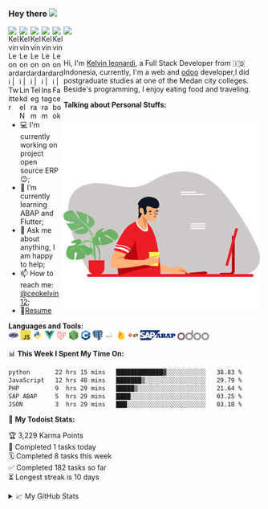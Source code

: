 ### Hey there <img src="https://media.giphy.com/media/hvRJCLFzcasrR4ia7z/giphy.gif" width="25px">
<a href="https://twitter.com/ceokelvin12">
  <img align="left" alt="Kelvin Leonardi | Twitter" width="22px" src="https://cdn.jsdelivr.net/npm/simple-icons@v3/icons/twitter.svg" />
</a>
<a href="https://www.linkedin.com/in/kelvin-leonardi-23a5a4174/">
  <img align="left" alt="Kelvin Leonardi | LinkdeIN" width="22px" src="https://cdn.jsdelivr.net/npm/simple-icons@v3/icons/linkedin.svg" />
</a>
<a href="https://t.me/kelvinzxu">
  <img align="left" alt="Kelvin Leonardi | Telegram" width="22px" src="https://cdn.jsdelivr.net/npm/simple-icons@v3/icons/telegram.svg" />
</a>
<a href="https://www.instagram.com/kelvin_leonardi/">
  <img align="left" alt="Kelvin Leonardi | Instagram" width="22px" src="https://cdn.jsdelivr.net/npm/simple-icons@v3/icons/instagram.svg" />
</a>
<a href="https://www.facebook.com/kelvin.leonardi.3">
  <img align="left" alt="Kelvin Leonardi | Facebook" width="22px" src="https://cdn.jsdelivr.net/npm/simple-icons@v3/icons/facebook.svg" />
</a>


![](https://visitor-badge.glitch.me/badge?page_id=kelvzxu.kelvzxu)

<br />

Hi, I'm [Kelvin leonardi](https://kltech-intl.odoo.com/aboutus), a Full Stack Developer  from 🇮🇩 Indonesia, currently, I'm a web and [odoo](https://odoo.com) developer,I did postgraduate studies at one of the Medan city colleges. Beside's programming, I enjoy eating food and traveling.

  <img align="right" alt="GIF" src="https://github.com/kelvzxu/kelvzxu/blob/master/kelvzxu/kelvzxu.gif?raw=true" width="400" height="380" />
  
**Talking about Personal Stuffs:**

- 💻 I'm currently working on project open source ERP :wink:;
- 🌱 I’m currently learning ABAP and Flutter; 
- 💬 Ask me about anything, I am happy to help;
- 📫 How to reach me: [@ceokelvin12](https://twitter.com/ceokelvin12);
- 📝[Resume](https://drive.google.com/)

**Languages and Tools:**  
<code><img height="20" src="https://raw.githubusercontent.com/github/explore/80688e429a7d4ef2fca1e82350fe8e3517d3494d/topics/php/php.png"></code>
<code><img height="20" src="https://raw.githubusercontent.com/github/explore/80688e429a7d4ef2fca1e82350fe8e3517d3494d/topics/javascript/javascript.png"></code>
<code><img height="20" src="https://raw.githubusercontent.com/github/explore/80688e429a7d4ef2fca1e82350fe8e3517d3494d/topics/python/python.png"></code>
<code><img height="20" src="https://raw.githubusercontent.com/github/explore/80688e429a7d4ef2fca1e82350fe8e3517d3494d/topics/vue/vue.png"></code>
<code><img height="20" src="https://raw.githubusercontent.com/github/explore/80688e429a7d4ef2fca1e82350fe8e3517d3494d/topics/laravel/laravel.png"></code>
<code><img height="20" src="https://raw.githubusercontent.com/github/explore/80688e429a7d4ef2fca1e82350fe8e3517d3494d/topics/nodejs/nodejs.png"></code>
<code><img height="20" src="https://raw.githubusercontent.com/github/explore/80688e429a7d4ef2fca1e82350fe8e3517d3494d/topics/cpp/cpp.png"></code>
<code><img height="20" src="https://raw.githubusercontent.com/github/explore/5c058a388828bb5fde0bcafd4bc867b5bb3f26f3/topics/postgresql/postgresql.png"></code>
<code><img height="20" src="https://raw.githubusercontent.com/github/explore/80688e429a7d4ef2fca1e82350fe8e3517d3494d/topics/mysql/mysql.png"></code>
<code><img height="20" src="https://raw.githubusercontent.com/github/explore/80688e429a7d4ef2fca1e82350fe8e3517d3494d/topics/firebase/firebase.png"></code>
<code><img height="20" src="https://raw.githubusercontent.com/github/explore/80688e429a7d4ef2fca1e82350fe8e3517d3494d/topics/git/git.png"></code>
<img height="20" src="https://github.com/kelvzxu/kelvzxu/blob/master/kelvzxu/sapabap.jpeg">
<img height="20" src="https://github.com/kelvzxu/kelvzxu/blob/master/kelvzxu/odoo_logo.png">

📊 **This Week I Spent My Time On:**
<!--START_SECTION:waka-->
```text
python       22 hrs 15 mins   █████████████▓░░░░░░░░░░░   38.83 % 
JavaScript   12 hrs 48 mins   ███████▒░░░░░░░░░░░░░░░░░   29.79 % 
PHP          9  hrs 29 mins   █████▒░░░░░░░░░░░░░░░░░░░   21.64 % 
SAP ABAP     5  hrs 29 mins   ████░░░░░░░░░░░░░░░░░░░░░   03.25 % 
JSON         3  hrs 29 mins   ███░░░░░░░░░░░░░░░░░░░░░░   03.18 % 
```
<!--  <img align="right" alt="GIF" src="https://github-readme-stats.vercel.app/api/pin/?username=kelvzxu&repo=kelvzxu" width="400" height="400" /> -->

🚧 **My Todoist Stats:**
<!-- TODO-IST:START -->
🏆  3,229 Karma Points           
🌸  Completed 1 tasks today           
🗓  Completed 8 tasks this week           
✅  Completed 182 tasks so far           
⏳  Longest streak is 10 days
<!-- TODO-IST:END -->


<details>
<summary>📈 My GitHub Stats</summary>

<p align="center"> <img src="https://github-readme-stats.vercel.app/api?username=kelvzxu&show_icons=true&theme=gotham" alt="Kelvin Leonardi | Github Stats" />

</details>
